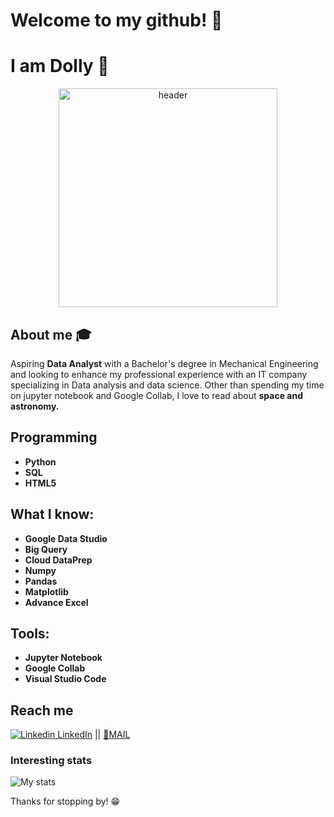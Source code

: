 # Welcome to my github! 👋

# I am Dolly 🚀

<div align="center">
	<img src = "https://images.unsplash.com/photo-1536697246787-1f7ae568d89a?ixid=MXwxMjA3fDB8MHxwaG90by1wYWdlfHx8fGVufDB8fHw%3D&ixlib=rb-1.2.1&auto=format&fit=crop&w=634&q=80" alt="header" width="350">
</div>


## About me :mortar_board:
Aspiring **Data Analyst** with a Bachelor's degree in Mechanical Engineering and looking to enhance my professional experience with an IT company specializing in Data analysis and data science. Other than spending my time on jupyter notebook and Google Collab, I love to read about **space and astronomy.**

## Programming
- **Python**
- **SQL**
- **HTML5**

## What I know:
- **Google Data Studio**
- **Big Query**
- **Cloud DataPrep**
- **Numpy**
- **Pandas**
- **Matplotlib**
- **Advance Excel**

## Tools:

- **Jupyter Notebook**
- **Google Collab**
- **Visual Studio Code**



## Reach me 
[![Linkedin](https://i.stack.imgur.com/gVE0j.png) LinkedIn](https://www.linkedin.com/in/dmoulekhi/) ||
[:email:MAIL](mailto:dollymoulekhi97@gmail.com) 


### Interesting stats

![My stats](https://github-readme-stats.vercel.app/api?username=dollymoulekhi&show_icons=true)

Thanks for stopping by! 😁
